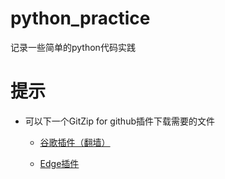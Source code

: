# python_practice

记录一些简单的python代码实践

# 提示

* 可以下一个GitZip for github插件下载需要的文件

  * [谷歌插件（翻墙）](https://chrome.google.com/webstore/detail/gitzip-for-github/ffabmkklhbepgcgfonabamgnfafbdlkn?hl=zh-CN)

  * [Edge插件](https://microsoftedge.microsoft.com/addons/detail/gitzip-for-github/nlgkiabjnbdndgblhcaobimbpifcdkjj?hl=zh-CN)
